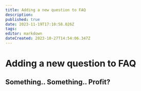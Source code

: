 ```yaml
---
title: Adding a new question to FAQ
description: 
published: true
date: 2023-11-19T17:10:58.026Z
tags: 
editor: markdown
dateCreated: 2023-10-27T14:54:06.347Z
---
```


# Adding a new question to FAQ

## Something.. Something.. Profit?
